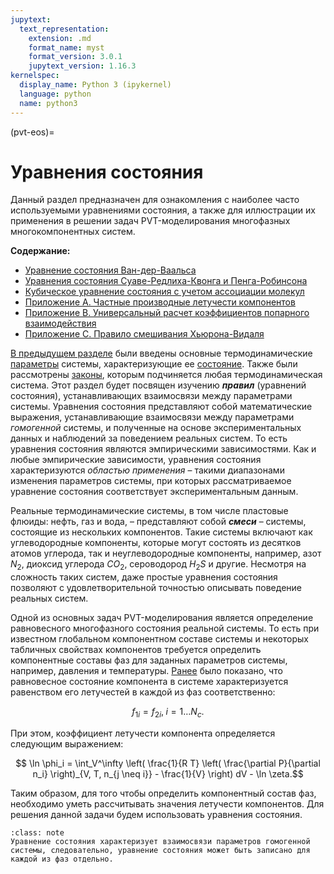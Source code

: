 ```yaml
---
jupytext:
  text_representation:
    extension: .md
    format_name: myst
    format_version: 3.0.1
    jupytext_version: 1.16.3
kernelspec:
  display_name: Python 3 (ipykernel)
  language: python
  name: python3
---
```


(pvt-eos)=
# Уравнения состояния
Данный раздел предназначен для ознакомления с наиболее часто используемыми уравнениями состояния, а также для иллюстрации их применения в решении задач PVT-моделирования многофазных многокомпонентных систем.

**Содержание:**
* [Уравнение состояния Ван-дер-Ваальса](EOS-1-VanDerWaals.md)
* [Уравнения состояния Суаве-Редлиха-Квонга и Пенга-Робинсона](EOS-2-SRK-PR.md)
* [Кубическое уравнение состояния с учетом ассоциации молекул](EOS-3-CPA.md)
* [Приложение A. Частные производные летучести компонентов](EOS-Appendix-A-PD.md)
* [Приложение B. Универсальный расчет коэффициентов попарного взаимодействия](EOS-Appendix-B-BIP.md)
* [Приложение C. Правило смешивания Хьюрона-Видаля](EOS-Appendix-C-HV.md)

[В предыдущем разделе](../1-TD/TD-0-Introduction.md) были введены основные термодинамические [параметры](../1-TD/TD-1-Basics.md#pvt-td-basics-observables) системы, характеризующие ее [состояние](../1-TD/TD-1-Basics.md#pvt-td-basics-state). Также были рассмотрены [законы](../1-TD/TD-1-Basics.md#pvt-td-basics-laws), которым подчиняется любая термодинамическая система. Этот раздел будет посвящен изучению ***правил*** (уравнений состояния), устанавливающих взаимосвязи между параметрами системы. Уравнения состояния представляют собой математические выражения, устанавливающие взаимосвязи между параметрами *гомогенной* системы, и полученные на основе экспериментальных данных и наблюдений за поведением реальных систем. То есть уравнения состояния являются эмпирическими зависимостями. Как и любые эмпирические зависимости, уравнения состояния характеризуются *областью применения* – такими диапазонами изменения параметров системы, при которых рассматриваемое уравнение состояния соответствует экспериментальным данным.

Реальные термодинамические системы, в том числе пластовые флюиды: нефть, газ и вода, – представляют собой ***смеси*** – системы, состоящие из нескольких компонентов. Такие системы включают как углеводородные компоненты, которые могут состоять из десятков атомов углерода, так и неуглеводородные компоненты, например, азот $N_2$, диоксид углерода $CO_2$, сероводород $H_2S$ и другие. Несмотря на сложность таких систем, даже простые уравнения состояния позволяют с удовлетворительной точностью описывать поведение реальных систем.

Одной из основных задач PVT-моделирования является определение равновесного многофазного состояния реальной системы. То есть при известном глобальном компонентном составе системы и некоторых табличных свойствах компонентов требуется определить компонентные составы фаз для заданных параметров системы, например, давления и температуры. [Ранее](../1-TD/TD-15-Fugacity.md#pvt-td-fugacity-equilibrium) было показано, что равновесное состояние компонента в системе характеризуется равенством его летучестей в каждой из фаз соответственно:

$$ {f_1}_i = {f_2}_i, \; i=1 \ldots N_c. $$

При этом, коэффициент летучести компонента определяется следующим выражением:

$$ \ln \phi_i = \int_V^\infty \left( \frac{1}{R T} \left( \frac{\partial P}{\partial n_i} \right)_{V, T, n_{j \neq i}} - \frac{1}{V} \right) dV - \ln \zeta.$$

Таким образом, для того чтобы определить компонентный состав фаз, необходимо уметь рассчитывать значения летучести компонентов. Для решения данной задачи будем использовать уравнения состояния.

```{admonition} NB
:class: note
Уравнение состояния характеризует взаимосвязи параметров гомогенной системы, следовательно, уравнение состояния может быть записано для каждой из фаз отдельно.
```
